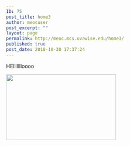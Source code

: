 ```yaml
---
ID: 75
post_title: home3
author: meocuser
post_excerpt: ""
layout: page
permalink: http://meoc.mcs.uvawise.edu/home3/
published: true
post_date: 2018-10-30 17:37:24
---
```

<div id="pl-75"  class="panel-layout" ><div id="pg-75-0"  class="panel-grid panel-no-style"  data-style="{&quot;background_image_attachment&quot;:false,&quot;background_display&quot;:&quot;tile&quot;,&quot;cell_alignment&quot;:&quot;flex-start&quot;}" ><div id="pgc-75-0-0"  class="panel-grid-cell"  data-style="{&quot;background_image_attachment&quot;:false,&quot;background_display&quot;:&quot;tile&quot;,&quot;vertical_alignment&quot;:&quot;auto&quot;}"  data-weight="0.5" ><div id="panel-75-0-0-0" class="so-panel widget widget_sow-editor panel-first-child panel-last-child" data-index="0" data-style="{&quot;background_image_attachment&quot;:false,&quot;background_display&quot;:&quot;tile&quot;}" ><div class="so-widget-sow-editor so-widget-sow-editor-base">
<div class="siteorigin-widget-tinymce textwidget">
	<p>HEllllllloooo</p>
</div>
</div></div></div><div id="pgc-75-0-1"  class="panel-grid-cell"  data-weight="0.5" ><div id="panel-75-0-1-0" class="so-panel widget widget_sow-editor panel-first-child panel-last-child" data-index="1" data-style="{&quot;background_image_attachment&quot;:false,&quot;background_display&quot;:&quot;tile&quot;}" ><div class="so-widget-sow-editor so-widget-sow-editor-base">
<div class="siteorigin-widget-tinymce textwidget">
	<p><img class="alignnone size-medium wp-image-11" src="http://meoc.mcs.uvawise.edu/wp-content/uploads/2018/10/coffee-300x180.jpg" alt="" width="300" height="180" /></p>
</div>
</div></div></div></div></div>